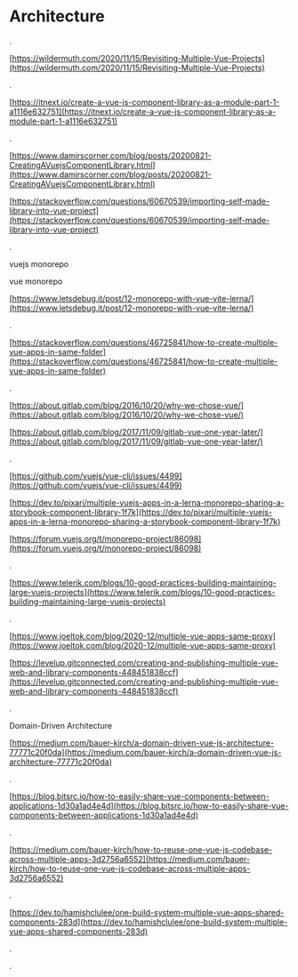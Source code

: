# Architecture

.

[https://wildermuth.com/2020/11/15/Revisiting-Multiple-Vue-Projects](https://wildermuth.com/2020/11/15/Revisiting-Multiple-Vue-Projects)

.

[https://itnext.io/create-a-vue-js-component-library-as-a-module-part-1-a1116e632751](https://itnext.io/create-a-vue-js-component-library-as-a-module-part-1-a1116e632751)

.

[https://www.damirscorner.com/blog/posts/20200821-CreatingAVuejsComponentLibrary.html](https://www.damirscorner.com/blog/posts/20200821-CreatingAVuejsComponentLibrary.html)

[https://stackoverflow.com/questions/60670539/importing-self-made-library-into-vue-project](https://stackoverflow.com/questions/60670539/importing-self-made-library-into-vue-project)

.

vuejs monorepo

vue monorepo

[https://www.letsdebug.it/post/12-monorepo-with-vue-vite-lerna/](https://www.letsdebug.it/post/12-monorepo-with-vue-vite-lerna/)

.

[https://stackoverflow.com/questions/46725841/how-to-create-multiple-vue-apps-in-same-folder](https://stackoverflow.com/questions/46725841/how-to-create-multiple-vue-apps-in-same-folder)

.

[https://about.gitlab.com/blog/2016/10/20/why-we-chose-vue/](https://about.gitlab.com/blog/2016/10/20/why-we-chose-vue/)

[https://about.gitlab.com/blog/2017/11/09/gitlab-vue-one-year-later/](https://about.gitlab.com/blog/2017/11/09/gitlab-vue-one-year-later/)

.

[https://github.com/vuejs/vue-cli/issues/4499](https://github.com/vuejs/vue-cli/issues/4499)

[https://dev.to/pixari/multiple-vuejs-apps-in-a-lerna-monorepo-sharing-a-storybook-component-library-1f7k](https://dev.to/pixari/multiple-vuejs-apps-in-a-lerna-monorepo-sharing-a-storybook-component-library-1f7k)

[https://forum.vuejs.org/t/monorepo-project/86098](https://forum.vuejs.org/t/monorepo-project/86098)

.

[https://www.telerik.com/blogs/10-good-practices-building-maintaining-large-vuejs-projects](https://www.telerik.com/blogs/10-good-practices-building-maintaining-large-vuejs-projects)

.

[https://www.joeltok.com/blog/2020-12/multiple-vue-apps-same-proxy](https://www.joeltok.com/blog/2020-12/multiple-vue-apps-same-proxy)

[https://levelup.gitconnected.com/creating-and-publishing-multiple-vue-web-and-library-components-448451838ccf](https://levelup.gitconnected.com/creating-and-publishing-multiple-vue-web-and-library-components-448451838ccf)

.

Domain-Driven Architecture

[https://medium.com/bauer-kirch/a-domain-driven-vue-js-architecture-77771c20f0da](https://medium.com/bauer-kirch/a-domain-driven-vue-js-architecture-77771c20f0da)

.

[https://blog.bitsrc.io/how-to-easily-share-vue-components-between-applications-1d30a1ad4e4d](https://blog.bitsrc.io/how-to-easily-share-vue-components-between-applications-1d30a1ad4e4d)

.

[https://medium.com/bauer-kirch/how-to-reuse-one-vue-js-codebase-across-multiple-apps-3d2756a6552](https://medium.com/bauer-kirch/how-to-reuse-one-vue-js-codebase-across-multiple-apps-3d2756a6552)

.

[https://dev.to/hamishclulee/one-build-system-multiple-vue-apps-shared-components-283d](https://dev.to/hamishclulee/one-build-system-multiple-vue-apps-shared-components-283d)



.

.

